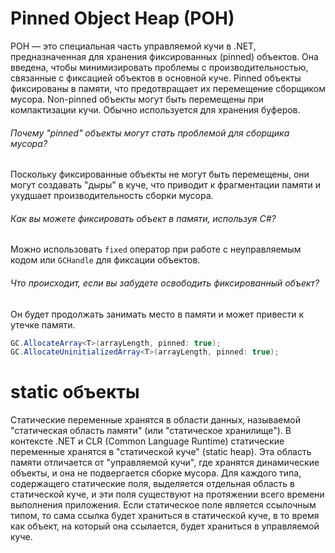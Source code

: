 # Pinned Object Heap (POH)
POH — это специальная часть управляемой кучи в .NET, предназначенная для хранения фиксированных (pinned) объектов. Она введена, чтобы минимизировать проблемы с производительностью, связанные с фиксацией объектов в основной куче. Pinned объекты фиксированы в памяти, что предотвращает их перемещение сборщиком мусора. Non-pinned объекты могут быть перемещены при компактизации кучи.
Обычно используется для хранения буферов.
###### Почему "pinned" объекты могут стать проблемой для сборщика мусора?
Поскольку фиксированные объекты не могут быть перемещены, они могут создавать "дыры" в куче, что приводит к фрагментации памяти и ухудшает производительность сборки мусора.
###### Как вы можете фиксировать объект в памяти, используя C#?
Можно использовать `fixed` оператор при работе с неуправляемым кодом или `GCHandle` для фиксации объектов.
###### Что происходит, если вы забудете освободить фиксированный объект?
Он будет продолжать занимать место в памяти и может привести к утечке памяти.

```csharp
GC.AllocateArray<T>(arrayLength, pinned: true); 
GC.AllocateUninitializedArray<T>(arrayLength, pinned: true);
```

# static объекты
Статические переменные хранятся в области данных, называемой "статическая область памяти" (или "статическое хранилище"). В контексте .NET и CLR (Common Language Runtime) статические переменные хранятся в "статической куче" (static heap). Эта область памяти отличается от "управляемой кучи", где хранятся динамические объекты, и она не подвергается сборке мусора.
Для каждого типа, содержащего статические поля, выделяется отдельная область в статической куче, и эти поля существуют на протяжении всего времени выполнения приложения. Если статическое поле является ссылочным типом, то сама ссылка будет храниться в статической куче, в то время как объект, на который она ссылается, будет храниться в управляемой куче.